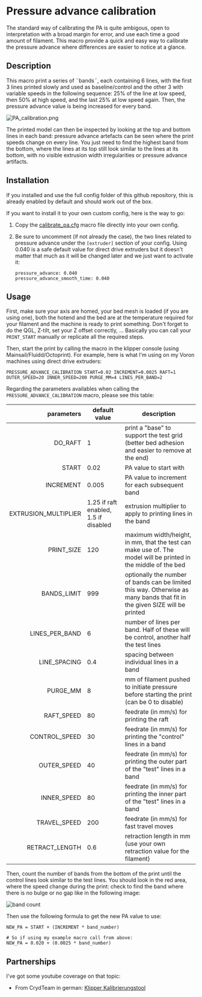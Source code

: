 # Pressure advance calibration

The standard way of calibrating the PA is quite ambigous, open to interpretation with a broad margin for error, and use each time a good amount of filament. This macro provide a quick and easy way to calibrate the pressure advance where differences are easier to notice at a glance.


## Description

This macro print a series of ¨bands¨, each containing 6 lines, with the first 3 lines printed slowly and used as baseline/control and the other 3 with variable speeds in the following sequence: 25% of the line at low speed, then 50% at high speed, and the last 25% at low speed again. Then, the pressure advance value is being increased for every band.

![PA_calibration.png](./../images/pa_calibration.png)

The printed model can then be inspected by looking at the top and bottom lines in each band: pressure advance artefacts can be seen where the print speeds change on every line. You just need to find the highest band from the bottom, where the lines at its top still look similar to the lines at its bottom, with no visible extrusion width irregularities or pressure advance artifacts.


## Installation

If you installed and use the full config folder of this github repository, this is already enabled by default and should work out of the box.

If you want to install it to your own custom config, here is the way to go:
  1. Copy the [calibrate_pa.cfg](./../../macros/calibration/calibrate_pa.cfg) macro file directly into your own config.
  2. Be sure to uncomment (if not already the case), the two lines related to pressure advance under the `[extruder]` section of your config. Using 0.040 is a safe default value for direct drive extruders but it doesn't matter that much as it will be changed later and we just want to activate it:

     ```
     pressure_advance: 0.040
     pressure_advance_smooth_time: 0.040
     ```

## Usage

First, make sure your axis are homed, your bed mesh is loaded (if you are using one), both the hotend and the bed are at the temperature required for your filament and the machine is ready to print something. Don't forget to do the QGL, Z-tilt, set your Z offset correctly, ... Basically you can call your `PRINT_START` manually or replicate all the required steps.

Then, start the print by calling the macro in the klipper console (using Mainsail/Fluidd/Octoprint). For example, here is what I'm using on my Voron machines using direct drive extruders:

```
PRESSURE_ADVANCE_CALIBRATION START=0.02 INCREMENT=0.0025 RAFT=1 OUTER_SPEED=20 INNER_SPEED=200 PURGE_MM=4 LINES_PER_BAND=2
```

Regarding the parameters availables when calling the `PRESSURE_ADVANCE_CALIBRATION` macro, please see this table:

| parameters | default value | description |
|-----------:|---------------|-------------|
|DO_RAFT|1|print a "base" to support the test grid (better bed adhesion and easier to remove at the end)|
|START|0.02|PA value to start with|
|INCREMENT|0.005|PA value to increment for each subsequent band|
|EXTRUSION_MULTIPLIER|1.25 if raft enabled, 1.5 if disabled|extrusion multiplier to apply to printing lines in the band|
|PRINT_SIZE|120|maximum width/height, in mm, that the test can make use of. The model will be printed in the middle of the bed|
|BANDS_LIMIT|999|optionally the number of bands can be limited this way. Otherwise as many bands that fit in the given SIZE will be printed|
|LINES_PER_BAND|6|number of lines per band. Half of these will be control, another half the test lines|
|LINE_SPACING|0.4|spacing between individual lines in a band|
|PURGE_MM|8|mm of filament pushed to initiate pressure before starting the print (can be 0 to disable)|
|RAFT_SPEED|80|feedrate (in mm/s) for printing the raft|
|CONTROL_SPEED|30|feedrate (in mm/s) for printing the "control" lines in a band|
|OUTER_SPEED|40|feedrate (in mm/s) for printing the outer part of the "test" lines in a band|
|INNER_SPEED|80|feedrate (in mm/s) for printing the inner part of the "test" lines in a band|
|TRAVEL_SPEED|200|feedrate (in mm/s) for fast travel moves|
|RETRACT_LENGTH|0.6|retraction length in mm (use your own retraction value for the filament)|

Then, count the number of bands from the bottom of the print until the control lines look similar to the test lines. You should look in the red area, where the speed change during the print: check to find the band where there is no bulge or no gap like in the following image:

![band count](./../images/pa_calibration_band_count.png)

Then use the following formula to get the new PA value to use:

```
NEW_PA = START + (INCREMENT * band_number)

# So if using my example macro call from above:
NEW_PA = 0.020 + (0.0025 * band_number)
```


## Partnerships

I've got some youtube coverage on that topic:
  - From CrydTeam in german: [Klipper Kalibrierungstool](https://www.youtube.com/watch?v=wlEl437ix8o&t=795s)
